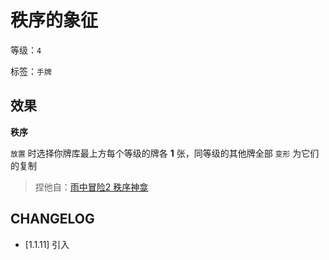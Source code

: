 # 秩序的象征

等级：`4`

标签：`手牌`

## 效果

**秩序**

`放置` 时选择你牌库最上方每个等级的牌各 **1** 张，同等级的其他牌全部 `变形` 为它们的复制

> 捏他自：[雨中冒险2 秩序神龛](https://riskofrain2.wiki.gg/wiki/Shrine_of_Order)

## CHANGELOG

- [1.1.11] 引入
